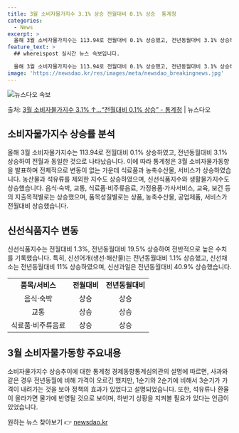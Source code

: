 ```yaml
---
title: 3월 소비자물가지수 3.1% 상승 전월대비 0.1% 상승  통계청
categories:
  - News
excerpt: >
  올해 3월 소비자물가지수는 113.94로 전월대비 0.1% 상승했고, 전년동월대비 3.1% 상승해 전월 3.…
feature_text: >
  ## whereispost 실시간 뉴스 속보입니다.

  올해 3월 소비자물가지수는 113.94로 전월대비 0.1% 상승했고, 전년동월대비 3.1% 상승해 전월 3.…
image: 'https://newsdao.kr/res/images/meta/newsdao_breakingnews.jpg'
---
```


![뉴스다오 속보](https://newsdao.kr/res/images/meta/newsdao_breakingnews.jpg)

<p>출처: <a href="https://newsdao.kr/3485" rel="dofollow">3월 소비자물가지수 3.1% ↑…“전월대비 0.1% 상승”  - 통계청</a> | 뉴스다오</p>

<h2 data-ke-size="size26">소비자물가지수 상승률 분석</h2>
<p data-ke-size="size16">올해 3월 소비자물가지수는 113.94로 전월대비 0.1% 상승하였고, 전년동월대비 3.1% 상승하여 전월과 동일한 것으로 나타났습니다. 이에 따라 통계청은 3월 소비자물가동향을 발표하며 전체적으로 변동이 없는 가운데 식료품과 농축수산물, 서비스가 상승하였습니다. 농산물과 석유류를 제외한 지수도 상승하였으며, 신선식품지수와 생활물가지수도 상승했습니다. 음식·숙박, 교통, 식료품·비주류음료, 가정용품·가사서비스, 교육, 보건 등의 지출목적별로는 상승했으며, 품목성질별로는 상품, 농축수산물, 공업제품, 서비스가 전월대비 상승했습니다.</p>

<h2 data-ke-size="size26">신선식품지수 변동</h2>
<p data-ke-size="size16">신선식품지수는 전월대비 1.3%, 전년동월대비 19.5% 상승하여 전반적으로 높은 수치를 기록했습니다. 특히, 신선어개(생선·해산물)는 전년동월대비 1.1% 상승했고, 신선채소는 전년동월대비 11% 상승하였으며, 신선과일은 전년동월대비 40.9% 상승했습니다.</p>

<table>
  <tr>
    <td style="text-align: center; height: 17px;"><b>품목/서비스</b></td>
    <td style="text-align: center; height: 17px;"><b>전월대비</b></td>
    <td style="text-align: center; height: 17px;"><b>전년동월대비</b></td>
  </tr>
  <tr>
    <td style="text-align: center; height: 17px;">음식·숙박</td>
    <td style="text-align: center; height: 17px;">상승</td>
    <td style="text-align: center; height: 17px;">상승</td>
  </tr>
  <tr>
    <td style="text-align: center; height: 17px;">교통</td>
    <td style="text-align: center; height: 17px;">상승</td>
    <td style="text-align: center; height: 17px;">상승</td>
  </tr>
  <tr>
    <td style="text-align: center; height: 17px;">식료품·비주류음료</td>
    <td style="text-align: center; height: 17px;">상승</td>
    <td style="text-align: center; height: 17px;">상승</td>
  </tr>
</table>

<h2 data-ke-size="size26">3월 소비자물가동향 주요내용</h2>
<p data-ke-size="size16">소비자물가지수 상승추이에 대한 통계청 경제동향통계심의관의 설명에 따르면, 사과와 같은 경우 전년동월에 비해 가격이 오르긴 했지만, 1순기와 2순기에 비해서 3순기가 가격이 내려가는 것을 보아 정책의 효과가 있었다고 설명되었습니다. 또한, 석유류나 환율이 올라가면 물가에 반영될 것으로 보이며, 하반기 상황을 지켜볼 필요가 있다는 언급이 있었습니다.</p>

<p data-ke-size="size16"></p> 

원하는 뉴스 찾아보기 👉 <a href="https://newsdao.kr" rel="dofollow">newsdao.kr</a>


